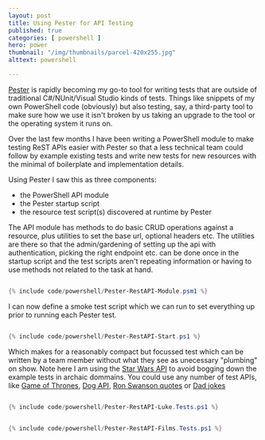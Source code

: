 ```yaml
---
layout: post
title: Using Pester for API Testing
published: true 
categories: [ powershell ]
hero: power
thumbnail: "/img/thumbnails/parcel-420x255.jpg"
alttext: powershell

---
```


<a href="https://github.com/pester/Pester">Pester</a> is rapidly becoming my go-to tool for writing tests that 
are outside of traditional C#/NUnit/Visual Studio kinds of tests. Things like snippets of my own PowerShell code 
(obviously) but also testing, say, a third-party tool to make sure how we use it isn't broken by us taking an 
upgrade to the tool or the operating system it runs on. 

Over the last few months I have been writing a PowerShell module to make testing ReST APIs easier with Pester 
so that a less technical team could follow by example existing tests and write new tests for new resources 
with the minimal of boilerplate and implementation details. 

Using Pester I saw this as three components:

- the PowerShell API module
- the Pester startup script
- the resource test script(s) discovered at runtime by Pester


The API module has methods to do basic CRUD operations against a resource, plus utilities to set the base 
url, optional headers etc. The utilities are there so that the admin/gardening of setting up the api with 
authentication, picking the right endpoint etc. can be done once in the startup script and the test scripts 
aren't repeating information or having to use methods not related to the task at hand. 


```powershell

{% include code/powershell/Pester-RestAPI-Module.psm1 %}

```

I can now define a smoke test script which we can run to set everything up prior to running each Pester test. 


```powershell

{% include code/powershell/Pester-RestAPI-Start.ps1 %}

```

Which makes for a reasonably compact but focussed test which can be written by a team member without what they 
see as unecessary "plumbing" on show. Note here I am using the <a href="https://swapi.co/">Star Wars API</a> to 
avoid bogging down the example tests in archaic dommains. You could use any number of test APIs, like 
<a href="https://anapioficeandfire.com/">Game of Thrones</a>, <a href="https://dog.ceo/dog-api/">Dog API</a>, 
<a href="http://ron-swanson-quotes.herokuapp.com/v2/quotes">Ron Swanson quotes</a> or 
<a href="https://icanhazdadjoke.com/api">Dad jokes</a>



```powershell

{% include code/powershell/Pester-RestAPI-Luke.Tests.ps1 %}

```


```powershell

{% include code/powershell/Pester-RestAPI-Films.Tests.ps1 %}

```



